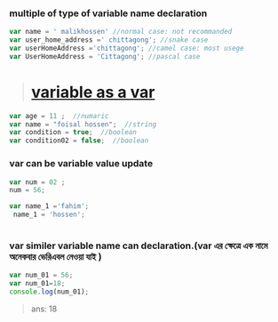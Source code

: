 ### multiple of type of variable name declaration 
```js
var name = ' malikhossen' //normal case: not recommanded
var user_home_address =' chittagong'; //snake case
var userHomeAddress ='chittagong'; //camel case: most usege
var UserHomeAddress = 'Cittagong'; //pascal case
```

> # [variable as a var](https://github.com/foisal-hossen/JavaScript-fundamentel/blob/main/01.Variables/1.var.js)
```js
var age = 11 ;  //numaric
var name = "foisal hossen";  //string
var condition = true;  //boolean
var condition02 = false;  //boolean
```
###  var can be variable value update
```js
var num = 02 ;
num = 56;

var name_1 ='fahim';
 name_1 = 'hossen';
 
```
### var similer variable name can declaration.(var এর ক্ষেত্রে  এক নামে অনেকবার ভেরিএবল নেওয়া যাই )
```js
var num_01 = 56;
var num_01=18; 
console.log(num_01);
```
> ans: 18
